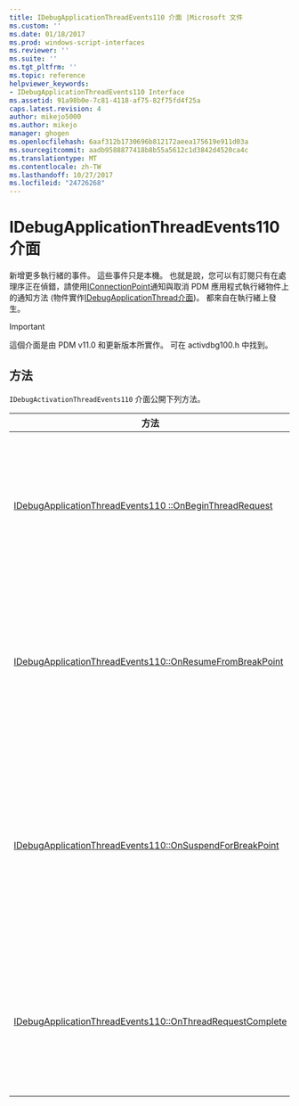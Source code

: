 ```yaml
---
title: IDebugApplicationThreadEvents110 介面 |Microsoft 文件
ms.custom: ''
ms.date: 01/18/2017
ms.prod: windows-script-interfaces
ms.reviewer: ''
ms.suite: ''
ms.tgt_pltfrm: ''
ms.topic: reference
helpviewer_keywords:
- IDebugApplicationThreadEvents110 Interface
ms.assetid: 91a98b0e-7c81-4118-af75-82f75fd4f25a
caps.latest.revision: 4
author: mikejo5000
ms.author: mikejo
manager: ghogen
ms.openlocfilehash: 6aaf312b1730696b812172aeea175619e911d03a
ms.sourcegitcommit: aadb9588877418b8b55a5612c1d3842d4520ca4c
ms.translationtype: MT
ms.contentlocale: zh-TW
ms.lasthandoff: 10/27/2017
ms.locfileid: "24726268"
---
```

# <a name="idebugapplicationthreadevents110-interface"></a>IDebugApplicationThreadEvents110 介面
新增更多執行緒的事件。 這些事件只是本機。 也就是說，您可以有訂閱只有在處理序正在偵錯，請使用[IConnectionPoint](http://go.microsoft.com/fwlink/?LinkId=232738)通知與取消 PDM 應用程式執行緒物件上的通知方法 (物件實作[IDebugApplicationThread介面](../../winscript/reference/idebugapplicationthread-interface.md))。 都來自在執行緒上發生。  
  
> [!IMPORTANT]
>  這個介面是由 PDM v11.0 和更新版本所實作。 可在 activdbg100.h 中找到。  
  
## <a name="methods"></a>方法  
 `IDebugActivationThreadEvents110` 介面公開下列方法。  
  
|方法|說明|  
|------------|-----------------|  
|[IDebugApplicationThreadEvents110 ::OnBeginThreadRequest](../../winscript/reference/idebugapplicationthreadevents110-onbeginthreadrequest.md)|呼叫到使用 PDM 執行緒的執行緒切換已開始。|  
|[IDebugApplicationThreadEvents110::OnResumeFromBreakPoint](../../winscript/reference/idebugapplicationthreadevents110-onresumefrombreakpoint.md)|執行緒正在從中斷點繼續執行，而且會再次使用中。|  
|[IDebugApplicationThreadEvents110::OnSuspendForBreakPoint](../../winscript/reference/idebugapplicationthreadevents110-onsuspendforbreakpoint.md)|執行緒暫停的中斷點，而且可以處理需要完整暫止執行緒的呼叫。|  
|[IDebugApplicationThreadEvents110::OnThreadRequestComplete](../../winscript/reference/idebugapplicationthreadevents110-onthreadrequestcomplete.md)|呼叫到使用 PDM 執行緒的執行緒切換已完成。|
